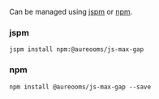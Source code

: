 Can be managed using
[jspm](http://jspm.io)
or [npm](https://github.com/npm/npm).

### jspm
```terminal
jspm install npm:@aureooms/js-max-gap
```

### npm
```terminal
npm install @aureooms/js-max-gap --save
```
